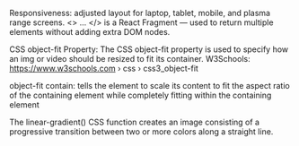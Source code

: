 Responsiveness: adjusted layout for laptop, tablet, mobile, and plasma range screens.
<> ... </> is a React Fragment — used to return multiple elements without adding extra DOM nodes.
<!-- return (
    <>
      <Navbar></Navbar>
      <Overview></Overview>
      <Skills></Skills>
      <Projects></Projects>
    </> -->

CSS object-fit Property: The CSS object-fit property is used to specify how an img or video should be resized to fit its container.
W3Schools: https://www.w3schools.com › css › css3_object-fit

object-fit contain: tells the element to scale its content to fit the aspect ratio of the containing element while completely fitting within the containing element

The linear-gradient() CSS function creates an image consisting of a progressive transition between two or more colors along a straight line.

